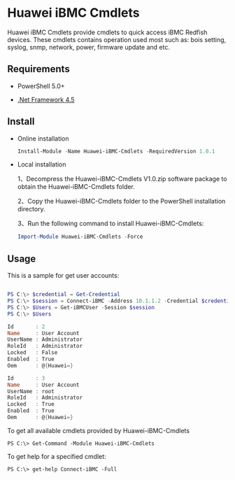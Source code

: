# Huawei iBMC Cmdlets

Huawei iBMC Cmdlets provide cmdlets to quick access iBMC Redfish devices.
These cmdlets contains operation used most such as: bois setting, syslog, snmp, network, power, firmware update and etc.


## Requirements

- PowerShell 5.0+

- [.Net Framework 4.5](http://www.microsoft.com/en-us/download/details.aspx?id=30653)


## Install

- Online installation 
  ```powershell
  Install-Module -Name Huawei-iBMC-Cmdlets -RequiredVersion 1.0.1
  ```
- Local installation

  1、Decompress the Huawei-iBMC-Cmdlets V1.0.zip software package to obtain the Huawei-iBMC-Cmdlets folder.

  2、Copy the Huawei-iBMC-Cmdlets folder to the PowerShell installation directory.

  3、Run the following command to install Huawei-iBMC-Cmdlets:

  ```powershell
  Import-Module Huawei-iBMC-Cmdlets -Force
  ```

## Usage

This is a sample for get user accounts:

```powershell

PS C:\> $credential = Get-Credential
PS C:\> $session = Connect-iBMC -Address 10.1.1.2 -Credential $credential -TrustCert
PS C:\> $Users = Get-iBMCUser -Session $session
PS C:\> $Users

Id       : 2
Name     : User Account
UserName : Administrator
RoleId   : Administrator
Locked   : False
Enabled  : True
Oem      : @{Huawei=}

Id       : 3
Name     : User Account
UserName : root
RoleId   : Administrator
Locked   : True
Enabled  : True
Oem      : @{Huawei=}

```

To get all available cmdlets provided by Huawei-iBMC-Cmdlets

```
PS C:\> Get-Command -Module Huawei-iBMC-Cmdlets
```


To get help for a specified cmdlet:

```
PS C:\> get-help Connect-iBMC -Full
```
